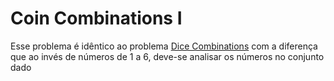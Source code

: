 # Coin Combinations I

Esse problema é idêntico ao problema [Dice Combinations](docs/dcomb.md) com a diferença que ao invés de números de 1 a 6, deve-se analisar os números no conjunto dado
